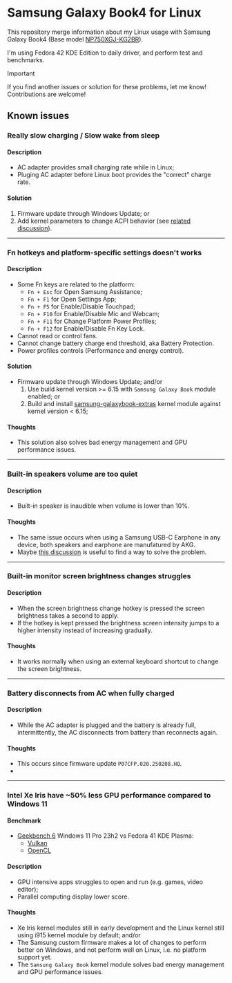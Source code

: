 # Samsung Galaxy Book4 for Linux

This repository merge information about my Linux usage with Samsung Galaxy Book4 (Base model [NP750XGJ-KG2BR](https://www.samsung.com/br/computers/samsung-book/galaxy-book4-15-6-inch-i5-16gb-512gb-np750xgj-kg2br/buy)).

I'm using Fedora 42 KDE Edition to daily driver, and perform test and benchmarks.

> [!IMPORTANT]
> If you find another issues or solution for these problems, let me know! Contributions are welcome!

## Known issues

### Really slow charging / Slow wake from sleep

#### Description
- AC adapter provides small charging rate while in Linux;
- Pluging AC adapter before Linux boot provides the "correct" charge rate. 

#### Solution
1. Firmware update through Windows Update; or
2. Add kernel parameters to change ACPI behavior (see [related discussion](https://github.com/jusqua/galaxy-book4-linux/discussions/2)).

---

### Fn hotkeys and platform-specific settings doesn't works

#### Description
- Some Fn keys are related to the platform:
  - `Fn + Esc` for Open Samsung Assistance;
  - `Fn + F1` for Open Settings App;
  - `Fn + F5` for Enable/Disable Touchpad;
  - `Fn + F10` for Enable/Disable Mic and Webcam;
  - `Fn + F11` for Change Platform Power Profiles;
  - `Fn + F12` for Enable/Disable Fn Key Lock.
- Cannot read or control fans.
- Cannot change battery charge end threshold, aka Battery Protection.
- Power profiles controls (Performance and energy control).

#### Solution
- Firmware update through Windows Update; and/or
  1. Use build kernel version >= 6.15 with `Samsung Galaxy Book` module enabled; or
  2. Build and install [samsung-galaxybook-extras](https://github.com/joshuagrisham/samsung-galaxybook-extras) kernel module against kernel version < 6.15;

#### Thoughts
- This solution also solves bad energy management and GPU performance issues.

---

### Built-in speakers volume are too quiet

#### Description
- Built-in speaker is inaudible when volume is lower than 10%.

#### Thoughts
- The same issue occurs when using a Samsung USB-C Earphone in any device, both speakers and earphone are manufatured by AKG.
- Maybe [this discussion](https://github.com/thesofproject/linux/issues/4055) is useful to find a way to solve the problem.

---

### Built-in monitor screen brightness changes struggles

#### Description
- When the screen brightness change hotkey is pressed the screen brightness takes a second to apply.
- If the hotkey is kept pressed the brightness screen intensity jumps to a higher intensity instead of increasing gradually.

#### Thoughts
- It works normally when using an external keyboard shortcut to change the screen brightness.

---

### Battery disconnects from AC when fully charged

#### Description
- While the AC adapter is plugged and the battery is already full, intermittently, the AC disconnects from battery than reconnects again.

#### Thoughts
- This occurs since firmware update `P07CFP.020.250208.HQ`.
- 

---

### Intel Xe Iris have ~50% less GPU performance compared to Windows 11

#### Benchmark
- [Geekbench 6](https://www.geekbench.com/) Windows 11 Pro 23h2 vs Fedora 41 KDE Plasma:
  - [Vulkan](https://browser.geekbench.com/v6/compute/compare/3030419?baseline=3031886)
  - [OpenCL](https://browser.geekbench.com/v6/compute/compare/3030439?baseline=3031877)

#### Description
- GPU intensive apps struggles to open and run (e.g. games, video editor);
- Parallel computing display lower score.

#### Thoughts
- Xe Iris kernel modules still in early development and the Linux kernel still using i915 kernel module by default; and/or
- The Samsung custom firmware makes a lot of changes to perform better on Windows, and not perform well on Linux, i.e. no platform support yet.
- The `Samsung Galaxy Book` kernel module solves bad energy management and GPU performance issues.
